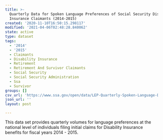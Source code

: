 ```yaml
---
title: >-
  Quarterly Data for Spoken Language Preferences of Social Security Disability
  Insurance Claimants (2014-2015)
created: '2020-11-10T16:50:15.298117'
modified: '2021-04-06T02:48:28.840062'
state: active
type: dataset
tags:
  - '2014'
  - '2015'
  - Claimants
  - Disability Insurance
  - Retirement
  - Retirement And Survivor Claimants
  - Social Security
  - Social Security Administration
  - Ssa
  - Survivor
groups: []
csv_url: 'https://www.ssa.gov/open/data/LEP-Quarterly-Spoken-Language-DI-Claims.csv'
json_url: ''
layout: post

---
```

This data set provides quarterly volumes for language preferences at the national level of individuals filing initial claims for Disability Insurance benefits for fiscal years 2014 - 2015.
